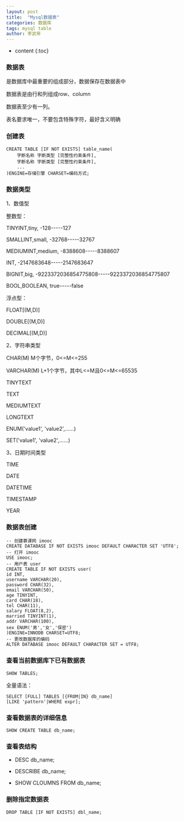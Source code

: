 ```yaml
---
layout: post 
title:  "Mysql数据表" 
categories: 数据库 
tags: mysql table 
author: 李武帝 
---
```


* content
{:toc}

### 数据表

是数据库中最重要的组成部分，数据保存在数据表中

数据表是由行和列组成row、column

数据表至少有一列。

表名要求唯一，不要包含特殊字符，最好含义明确



### 创建表

```
CREATE TABLE [IF NOT EXISTS] table_name(
    字断名称 字断类型 [完整性约束条件],
    字断名称 字断类型 [完整性约束条件],
    ...
)ENGINE=存储引擎 CHARSET=编码方式;
```
### 数据类型

1、数值型

整数型：

TINYINT,tiny, -128-----127

SMALLINT,small, -32768-----32767

MEDIUMINT,medium, -8388608-----8388607

INT, -2147683648-----2147683647

BIGNIT,big, -9223372036854775808-----9223372036854775807

BOOL,BOOLEAN, true-----false

浮点型：

FLOAT[(M,D)]

DOUBLE[(M,D)]

DECIMAL[(M,D)]

2、字符串类型

CHAR(M) M个字节，0<=M<=255

VARCHAR(M) L+1个字节，其中L<=M且0<=M<=65535

TINYTEXT 

TEXT

MEDIUMTEXT

LONGTEXT

ENUM('value1', 'value2',......)

SET('value1', 'value2',......)

3、日期时间类型

TIME

DATE

DATETIME

TIMESTAMP

YEAR

### 数据表创建

```mysql-psql
-- 创建慕课网 imooc
CREATE DATABASE IF NOT EXISTS imooc DEFAULT CHARACTER SET 'UTF8';
-- 打开 imooc
USE imooc;
-- 用户表 user
CREATE TABLE IF NOT EXISTS user(
id INT,
username VARCHAR(20),
password CHAR(32),
email VARCHAR(50),
age TINYINT,
card CHAR(18),
tel CHAR(11),
salary FLOAT(8,2),
married TINYINT(1),
addr VARCHAR(100),
sex ENUM('男','女','保密')
)ENGINE=INNODB CHARSET=UTF8;
-- 更改数据库的编码
ALTER DATABASE imooc DEFAULT CHARACTER SET = UTF8;
```

### 查看当前数据库下已有数据表

```mysql-psql
SHOW TABLES;
```

全量语法：

```mysql
SELECT [FULL] TABLES [{FROM|IN} db_name]
[LIKE 'pattern'|WHERE expr];
```
### 查看数据表的详细信息
```mysql
SHOW CREATE TABLE db_name;
```

### 查看表结构
* DESC db_name;

* DESCRIBE db_name;

* SHOW CLOUMNS FROM db_name;

### 删除指定数据表

```mysql
DROP TABLE [IF NOT EXISTS] dbl_name;
```

